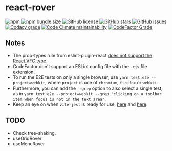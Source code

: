 # react-rover

[![npm](https://img.shields.io/npm/v/react-rover?style=for-the-badge)](https://www.npmjs.com/package/react-rover)
[![npm bundle size](https://img.shields.io/bundlephobia/minzip/react-rover?style=for-the-badge)](https://bundlephobia.com/package/react-rover)
[![GitHub license](https://img.shields.io/github/license/stevejay/react-rover?style=for-the-badge)](https://github.com/stevejay/react-rover/blob/main/LICENSE)
[![GitHub stars](https://img.shields.io/github/stars/stevejay/react-rover?style=for-the-badge)](https://github.com/stevejay/react-rover/stargazers)
[![GitHub issues](https://img.shields.io/github/issues/stevejay/react-rover?style=for-the-badge)](https://github.com/stevejay/react-rover/issues)
[![Codacy grade](https://img.shields.io/codacy/grade/7933e4280d8642e9b503b45ff801c724?style=for-the-badge)](https://www.codacy.com/gh/stevejay/react-rover/dashboard?utm_source=github.com&amp;utm_medium=referral&amp;utm_content=stevejay/react-rover&amp;utm_campaign=Badge_Grade)
[![Code Climate maintainability](https://img.shields.io/codeclimate/maintainability/stevejay/react-rover?style=for-the-badge)](https://codeclimate.com/github/stevejay/react-rover/maintainability)
[![CodeFactor Grade](https://img.shields.io/codefactor/grade/github/stevejay/react-rover/main?style=for-the-badge)](https://www.codefactor.io/repository/github/stevejay/react-rover)

## Notes

- The prop-types rule from eslint-plugin-react [does not support the React.VFC type](https://github.com/yannickcr/eslint-plugin-react/issues/2913).
- CodeFactor don't support an ESLint config file with the `.cjs` file extension.
- To run the E2E tests on only a single browser, use `yarn test:e2e --project=webkit`, where `project` is one of `chromium`, `firefox` or `webkit`.
- Furthermore, you can add the `--grep` option to also select a single test, as in `yarn test:e2e --project=webkit --grep "clicking on a toolbar item when focus is not in the text area"`.
- Keep an eye on when `vite-jest` is ready for use, [here](https://github.com/sodatea/vite-jest/tree/main/packages/vite-jest#limitations-and-differences-with-commonjs-tests) and [here](https://github.com/vitejs/vite/issues/1955).

## TODO

- Check tree-shaking.
- useGridRover
- useMenuRover
